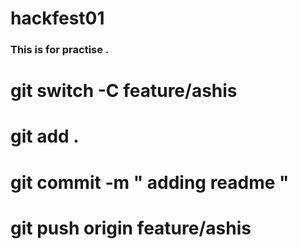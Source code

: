 # hackfest01
### This is for practise .

# git switch -C feature/ashis
# git add .
# git commit -m " adding readme "
# git push origin feature/ashis

